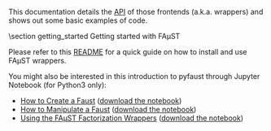 This documentation details the [API](annotated.html) of those frontends (a.k.a. wrappers) and shows out some basic examples of code.

\section getting_started Getting started with FAµST

Please refer to this [README](./md_README.html) for a quick guide on how to install and use FAµST wrappers.

You might also be interested in this introduction to pyfaust through Jupyter Notebook (for Python3 only):
- [How to Create a Faust](./Faust_creation.html) ([download the notebook](./Faust_creation.ipynb))
- [How to Manipulate a Faust](./Faust_manipulation.html) ([download the notebook](./Faust_manipulation.ipynb))
- [Using the FAµST Factorization Wrappers](./Faust_factorization.html) ([download the notebook](./Faust_factorization.ipynb))

